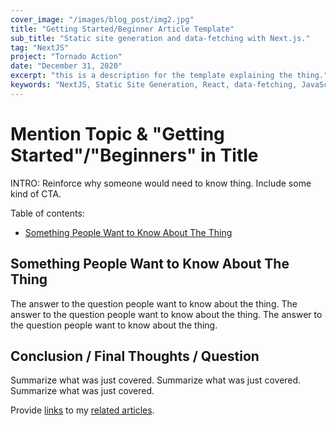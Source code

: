```yaml
---
cover_image: "/images/blog_post/img2.jpg"
title: "Getting Started/Beginner Article Template"
sub_title: "Static site generation and data-fetching with Next.js."
tag: "NextJS"
project: "Tornado Action"
date: "December 31, 2020"
excerpt: "this is a description for the template explaining the thing."
keywords: "NextJS, Static Site Generation, React, data-fetching, JavaScript"
---
```


# **Mention Topic & \"Getting Started\"/\"Beginners\" in Title**

INTRO: Reinforce why someone would need to know thing. Include some kind of CTA.

Table of contents:

- [Something People Want to Know About The Thing](#something-people-want-to-know-about-the-thing)

## **Something People Want to Know About The Thing**

The answer to the question people want to know about the thing. The answer to the question people want to know about the thing. The answer to the question people want to know about the thing.

## **Conclusion / Final Thoughts / Question**

Summarize what was just covered. Summarize what was just covered. Summarize what was just covered.

Provide [links]() to my [related articles]().
